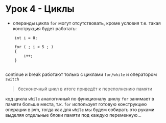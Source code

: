 # Урок 4 - Циклы

- операнды цикла `for` могут отсутствовать, кроме условия
т.е. такая конструкция будет работать:

```
    int i = 0;
    
    for ( ; i < 5 ; )
    {
        i++;
    }
    
``` 

continue и break работают только с циклами `for/while` и оператором `switch`

> бесконечный цикл в итоге приведёт к переполнению памяти

код цикла `while` аналогичный по функционалу циклу `for` занимает в памяти больше места, 
т.к. `for` использует готовую конструкцию операции в jvm, тогда как для `while` мы будем
собирать это руками выделяя отдельные блоки памяти под каждую переменную...


